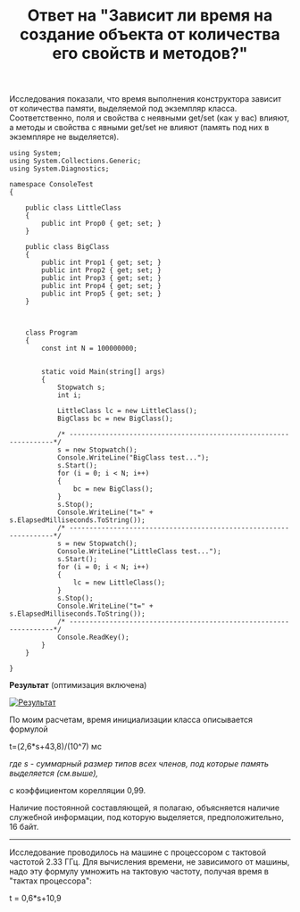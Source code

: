 ﻿---
title: "Ответ на \"Зависит ли время на создание объекта от количества его свойств и методов?\""
se.owner.user_id: 240512
se.owner.display_name: "MSDN.WhiteKnight"
se.owner.link: "https://ru.stackoverflow.com/users/240512/msdn-whiteknight"
se.answer_id: 645356
se.question_id: 645151
se.post_type: answer
se.is_accepted: True
---
<p>Исследования показали, что время выполнения конструктора зависит от количества памяти, выделяемой под экземпляр класса. Соответственно, поля и свойства с неявными get/set (как у вас) влияют, а методы и свойства с явными get/set не влияют (память под них в экземпляре не выделяется).</p>

<pre><code>using System;
using System.Collections.Generic;
using System.Diagnostics;

namespace ConsoleTest
{

    public class LittleClass
    {
        public int Prop0 { get; set; } 
    }

    public class BigClass
    {
        public int Prop1 { get; set; }
        public int Prop2 { get; set; }
        public int Prop3 { get; set; }
        public int Prop4 { get; set; }
        public int Prop5 { get; set; }           
    }



    class Program
    {
        const int N = 100000000;


        static void Main(string[] args)
        {
            Stopwatch s;            
            int i; 

            LittleClass lc = new LittleClass();
            BigClass bc = new BigClass();

            /* ------------------------------------------------------------------*/
            s = new Stopwatch();            
            Console.WriteLine("BigClass test...");
            s.Start();
            for (i = 0; i &lt; N; i++)
            {
                bc = new BigClass();                
            }
            s.Stop();
            Console.WriteLine("t=" + s.ElapsedMilliseconds.ToString());
            /* ------------------------------------------------------------------*/
            s = new Stopwatch();            
            Console.WriteLine("LittleClass test...");
            s.Start();
            for (i = 0; i &lt; N; i++)
            {
                lc = new LittleClass();                
            }
            s.Stop();
            Console.WriteLine("t=" + s.ElapsedMilliseconds.ToString());
            /* ------------------------------------------------------------------*/
            Console.ReadKey();
        }
    }  

}
</code></pre>

<p><strong>Результат</strong> (оптимизация включена)</p>

<p><a href="https://i.stack.imgur.com/Qi4DQ.png" rel="noreferrer"><img src="https://i.stack.imgur.com/Qi4DQ.png" alt="Результат"></a></p>

<p>По моим расчетам, время инициализации класса описывается формулой </p>

<p>t=(2,6*s+43,8)/(10^7) мс</p>

<p><em>где s - суммарный размер типов всех членов, под которые память выделяется (см.выше),</em></p>

<p>с коэффициентом корелляции 0,99.</p>

<p>Наличие постоянной составляющей, я полагаю, объясняется наличие служебной информации, под которую выделяется, предположительно, 16 байт.</p>

<hr>

<p>Исследование проводилось на машине с процессором с тактовой частотой 2.33 ГГц. Для вычисления времени, не зависимого от машины, надо эту формулу умножить на тактовую частоту, получая время в "тактах процессора":</p>

<p>t = 0,6*s+10,9</p>
